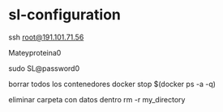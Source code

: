 # sl-configuration
ssh root@191.101.71.56

Mateyproteina0


sudo SL@password0

borrar todos los contenedores
docker stop $(docker ps -a -q) 

eliminar carpeta con datos dentro
rm -r my_directory